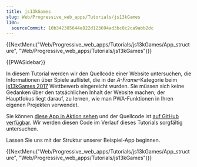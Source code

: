 ```yaml
---
title: js13kGames
slug: Web/Progressive_web_apps/Tutorials/js13kGames
l10n:
  sourceCommit: 10b342385644e822d123694ad3bc8c2ca9abb2dc
---
```


{{NextMenu("Web/Progressive_web_apps/Tutorials/js13kGames/App_structure", "Web/Progressive_web_apps/Tutorials/js13kGames")}}

{{PWASidebar}}

In diesem Tutorial werden wir den Quellcode einer Website untersuchen, die Informationen über Spiele auflistet, die in der _A-Frame_-Kategorie beim [js13kGames 2017](https://2017.js13kgames.com/) Wettbewerb eingereicht wurden. Sie müssen sich keine Gedanken über den tatsächlichen Inhalt der Website machen; der Hauptfokus liegt darauf, zu lernen, wie man PWA-Funktionen in Ihren eigenen Projekten verwendet.

Sie können [diese App in Aktion sehen](https://mdn.github.io/pwa-examples/js13kpwa/) und der Quellcode ist [auf GitHub verfügbar](https://github.com/mdn/pwa-examples/tree/main/js13kpwa). Wir werden diesen Code im Verlauf dieses Tutorials sorgfältig untersuchen.

Lassen Sie uns mit der Struktur unserer Beispiel-App beginnen.

{{NextMenu("Web/Progressive_web_apps/Tutorials/js13kGames/App_structure", "Web/Progressive_web_apps/Tutorials/js13kGames")}}
